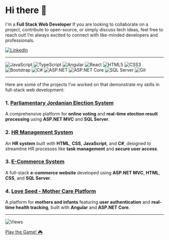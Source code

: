 # Hi there 👋

 I'm a **Full Stack Web Developer**
If you are looking to collaborate on a project, contribute to open-source, or simply discuss tech ideas, feel free to reach out! I’m always excited to connect with like-minded developers and professionals.

[![LinkedIn](https://img.shields.io/badge/LinkedIn-Rahaf%20Atef-blue?style=for-the-badge&logo=linkedin)](https://www.linkedin.com/in/rahaf-atef-8672092a9?utm_source=share&utm_campaign=share_via&utm_content=profile&utm_medium=ios_app)


---

![JavaScript](https://img.shields.io/badge/JavaScript-ES6-yellow?style=for-the-badge&logo=javascript)
![TypeScript](https://img.shields.io/badge/TypeScript-blue?style=for-the-badge&logo=typescript)
![Angular](https://img.shields.io/badge/Angular-red?style=for-the-badge&logo=angular)
![React](https://img.shields.io/badge/React-black?style=for-the-badge&logo=react)
![HTML5](https://img.shields.io/badge/HTML5-E34F26?style=for-the-badge&logo=html5)
![CSS3](https://img.shields.io/badge/CSS3-1572B6?style=for-the-badge&logo=css3)
![Bootstrap](https://img.shields.io/badge/Bootstrap-563D7C?style=for-the-badge&logo=bootstrap)
![C#](https://img.shields.io/badge/C%23-239120?style=for-the-badge&logo=c-sharp)
![ASP.NET](https://img.shields.io/badge/ASP.NET-5C2D91?style=for-the-badge&logo=asp-net)
![ASP.NET Core](https://img.shields.io/badge/ASP.NET%20Core-512BD4?style=for-the-badge&logo=asp-net-core)
![SQL Server](https://img.shields.io/badge/SQL%20Server-CC2927?style=for-the-badge&logo=microsoft-sql-server)
![Git](https://img.shields.io/badge/Git-F05032?style=for-the-badge&logo=git)



---



Here are some of the projects I’ve worked on that demonstrate my skills in full-stack web development:

### 1. [Parliamentary Jordanian Election System](https://github.com/roe-sh/jordan-election-system)
A comprehensive platform for **online voting** and **real-time election result processing** using **ASP.NET MVC** and **SQL Server**.

### 2. [HR Management System](https://github.com/roe-sh/hr-management-system)
An **HR system** built with **HTML**, **CSS**, **JavaScript**, and **C#**, designed to streamline HR processes like **task management** and **secure user access**.

### 3. [E-Commerce System](https://github.com/roe-sh/e-commerce-system)
A full-stack **e-commerce website** developed using **ASP.NET MVC**, **HTML**, **CSS**, and **SQL Server**.

### 4. [Love Seed - Mother Care Platform](https://github.com/roe-sh/love-seed)
A platform for **mothers and infants** featuring **user authentication** and **real-time health tracking**, built with **Angular** and **ASP.NET Core**.

---



![Views](https://komarev.com/ghpvc/?username=roe-sh)

[Play the Game! 🎮](https://codepen.io/roe-sh/pen/GgKJJWw)

